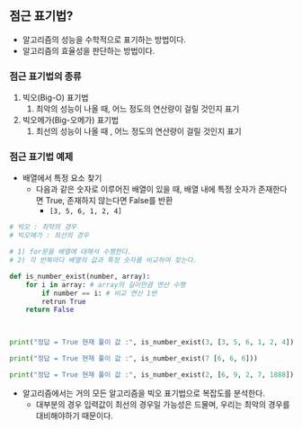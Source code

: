 
## 점근 표기법?
- 알고리즘의 성능을 수학적으로 표기하는 방법이다.
- 알고리즘의 효율성을 판단하는 방법이다.

### 점근 표기법의 종류
1. 빅오(Big-O) 표기법
	1. 최악의 성능이 나올 때, 어느 정도의 연산량이 걸릴 것인지 표기
2. 빅오메가(Big-오메가) 표기법
	1. 최선의 성능이 나올 때 , 어느 정도의 연산량이 걸릴 것인지 표기

### 점근 표기법 예제
- 배열에서 특정 요소 찾기
	- 다음과 같은 숫자로 이루어진 배열이 있을 때, 배열 내에 특정 숫자가 존재한다면 True, 존재하지 않는다면 False를 반환
		- `[3, 5, 6, 1, 2, 4]`

```python
# 빅오 : 최악의 경우
# 빅오메가 : 최선의 경우

# 1) for문을 배열에 대해서 수행한다.
# 2) 각 반복마다 배열의 값과 특정 숫자를 비교하여 찾는다.

def is_number_exist(number, array):
	for i in array: # array의 길이만큼 연산 수행
		if number == i: # 비교 연산 1번
		retrun True
	return False

  

print("정답 = True 현재 풀이 값 :", is_number_exist(3, [3, 5, 6, 1, 2, 4])) # 운이 좋은 경우, 시간 복잡도가 1밖에 안걸린다.

print("정답 = True 현재 풀이 값 :", is_number_exist(7 [6, 6, 6]))

print("정답 = True 현재 풀이 값 :", is_number_exist(2, [6, 9, 2, 7, 1888])) # 운이 안좋은 경우
```
- 알고리즘에서는 거의 모든 알고리즘을 빅오 표기법으로 복잡도를 분석한다.
	- 대부분의 경우 입력값이 최선의 경우일 가능성은 드물며, 우리는 최악의 경우를 대비해야하기 때문이다.
